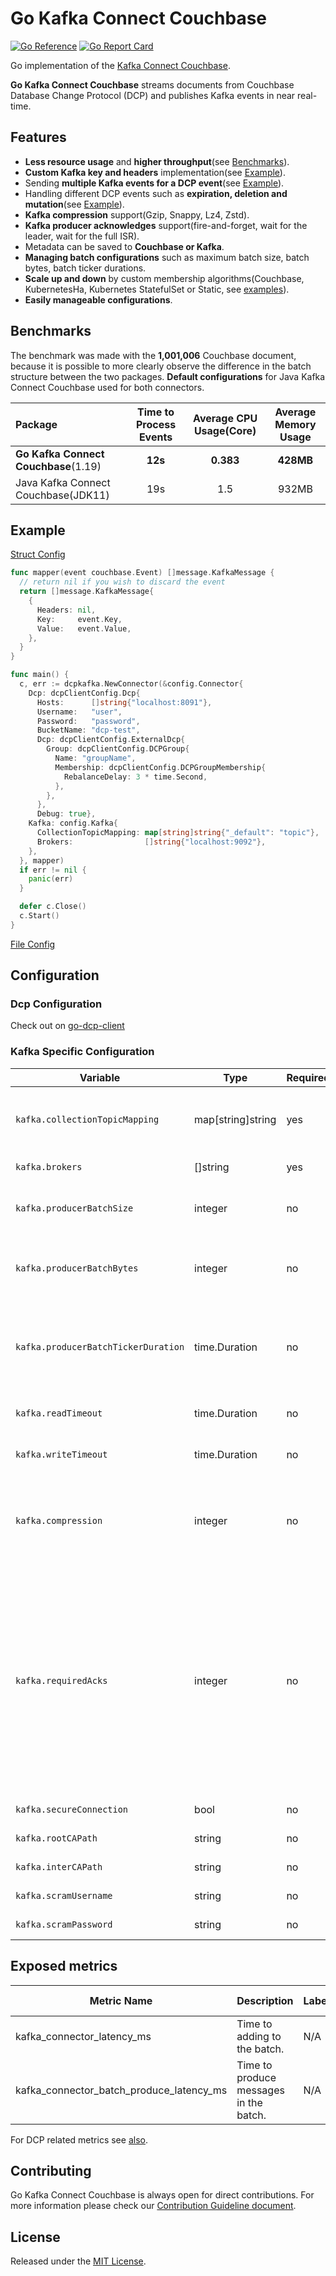 # Go Kafka Connect Couchbase

[![Go Reference](https://pkg.go.dev/badge/github.com/Trendyol/go-kafka-connect-couchbase.svg)](https://pkg.go.dev/github.com/Trendyol/go-kafka-connect-couchbase) [![Go Report Card](https://goreportcard.com/badge/github.com/Trendyol/go-kafka-connect-couchbase)](https://goreportcard.com/report/github.com/Trendyol/go-kafka-connect-couchbase)

Go implementation of the [Kafka Connect Couchbase](https://github.com/couchbase/kafka-connect-couchbase).

**Go Kafka Connect Couchbase** streams documents from Couchbase Database Change Protocol (DCP) and publishes Kafka
events in near real-time.

## Features

* **Less resource usage** and **higher throughput**(see [Benchmarks](#benchmarks)).
* **Custom Kafka key and headers** implementation(see [Example](#example)).
* Sending **multiple Kafka events for a DCP event**(see [Example](#example)).
* Handling different DCP events such as **expiration, deletion and mutation**(see [Example](#example)).
* **Kafka compression** support(Gzip, Snappy, Lz4, Zstd).
* **Kafka producer acknowledges** support(fire-and-forget, wait for the leader, wait for the full ISR).
* Metadata can be saved to **Couchbase or Kafka**.
* **Managing batch configurations** such as maximum batch size, batch bytes, batch ticker durations.
* **Scale up and down** by custom membership algorithms(Couchbase, KubernetesHa, Kubernetes StatefulSet or
  Static, see [examples](https://github.com/Trendyol/go-dcp-client#examples)).
* **Easily manageable configurations**.

## Benchmarks

The benchmark was made with the  **1,001,006** Couchbase document, because it is possible to more clearly observe the
difference in the batch structure between the two packages. **Default configurations** for Java Kafka Connect Couchbase
used for both connectors.

| Package                              | Time to Process Events | Average CPU Usage(Core) | Average Memory Usage |
|:-------------------------------------|:----------------------:|:-----------------------:|:--------------------:|
| **Go Kafka Connect Couchbase**(1.19) |        **12s**         |        **0.383**        |      **428MB**       
| Java Kafka Connect Couchbase(JDK11)  |          19s           |           1.5           |        932MB         

## Example

[Struct Config](example/struct-config/main.go)

```go
func mapper(event couchbase.Event) []message.KafkaMessage {
  // return nil if you wish to discard the event
  return []message.KafkaMessage{
    {
      Headers: nil,
      Key:     event.Key,
      Value:   event.Value,
    },
  }
}

func main() {
  c, err := dcpkafka.NewConnector(&config.Connector{
    Dcp: dcpClientConfig.Dcp{
      Hosts:      []string{"localhost:8091"},
      Username:   "user",
      Password:   "password",
      BucketName: "dcp-test",
      Dcp: dcpClientConfig.ExternalDcp{
        Group: dcpClientConfig.DCPGroup{
          Name: "groupName",
          Membership: dcpClientConfig.DCPGroupMembership{
            RebalanceDelay: 3 * time.Second,
          },
        },
      },
      Debug: true},
    Kafka: config.Kafka{
      CollectionTopicMapping: map[string]string{"_default": "topic"},
      Brokers:                []string{"localhost:9092"},
    },
  }, mapper)
  if err != nil {
    panic(err)
  }

  defer c.Close()
  c.Start()
}
```

[File Config](example/simple/main.go)


## Configuration

### Dcp Configuration

Check out on [go-dcp-client](https://github.com/Trendyol/go-dcp-client#configuration)

### Kafka Specific Configuration

| Variable                            | Type              | Required | Default  | Description                                                                                                                                                                                                                                                                                      |                                                            
|-------------------------------------|-------------------|----------|----------|--------------------------------------------------------------------------------------------------------------------------------------------------------------------------------------------------------------------------------------------------------------------------------------------------|
| `kafka.collectionTopicMapping`      | map[string]string | yes      |          | Defines which Couchbase collection events will be sent to which topic                                                                                                                                                                                                                            | 
| `kafka.brokers`                     | []string          | yes      |          | Broker ip and port information                                                                                                                                                                                                                                                                   |
| `kafka.producerBatchSize`           | integer           | no       | 2000     | Maximum message count for batch, if exceed flush will be triggered.                                                                                                                                                                                                                              |
| `kafka.producerBatchBytes`          | integer           | no       | 10485760 | Maximum size(byte) for batch, if exceed flush will be triggered.                                                                                                                                                                                                                                 |
| `kafka.producerBatchTickerDuration` | time.Duration     | no       | 10s      | Batch is being flushed automatically at specific time intervals for long waiting messages in batch.                                                                                                                                                                                              |
| `kafka.readTimeout`                 | time.Duration     | no       | 30s      | segmentio/kafka-go - Timeout for read operations                                                                                                                                                                                                                                                 |
| `kafka.writeTimeout`                | time.Duration     | no       | 30s      | segmentio/kafka-go - Timeout for write operations                                                                                                                                                                                                                                                |
| `kafka.compression`                 | integer           | no       | 0        | Compression can be used if message size is large, CPU usage may be affected. 0=None, 1=Gzip, 2=Snappy, 3=Lz4, 4=Zstd                                                                                                                                                                             |
| `kafka.requiredAcks`                | integer           | no       | 1        | segmentio/kafka-go - Number of acknowledges from partition replicas required before receiving a response to a produce request. 0=fire-and-forget, do not wait for acknowledgements from the, 1=wait for the leader to acknowledge the writes, -1=wait for the full ISR to acknowledge the writes |
| `kafka.secureConnection`            | bool              | no       | false    | Enable secure Kafka.                                                                                                                                                                                                                                                                             |
| `kafka.rootCAPath`                  | string            | no       | *not set | Define root CA path.                                                                                                                                                                                                                                                                             |
| `kafka.interCAPath`                 | string            | no       | *not set | Define inter CA path.                                                                                                                                                                                                                                                                            |
| `kafka.scramUsername`               | string            | no       | *not set | Define scram username.                                                                                                                                                                                                                                                                           |
| `kafka.scramPassword`               | string            | no       | *not set | Define scram password.                                                                                                                                                                                                                                                                           |

## Exposed metrics

| Metric Name                              | Description                            | Labels | Value Type |
|------------------------------------------|----------------------------------------|--------|------------|
| kafka_connector_latency_ms               | Time to adding to the batch.           | N/A    | Gauge      |
| kafka_connector_batch_produce_latency_ms | Time to produce messages in the batch. | N/A    | Gauge      |

For DCP related metrics see [also](https://github.com/Trendyol/go-dcp-client#exposed-metrics).

## Contributing

Go Kafka Connect Couchbase is always open for direct contributions. For more information please check
our [Contribution Guideline document](./CONTRIBUTING.md).

## License

Released under the [MIT License](LICENSE).